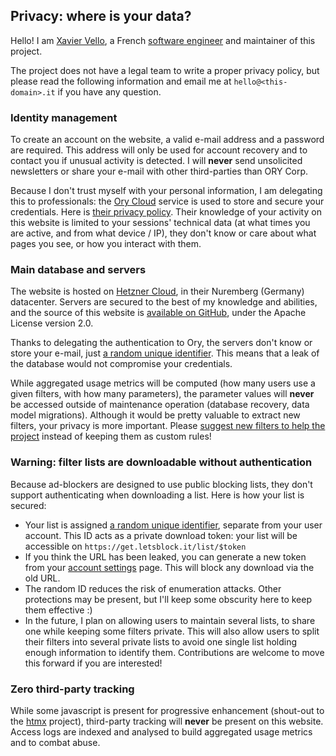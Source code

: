 ## Privacy: where is your data?

Hello! I am [Xavier Vello](https://github.com/xvello), a French
[software engineer](https://linkedin.com/in/xaviervello) and maintainer of this project.

The project does not have a legal team to write a proper privacy policy, but please read the following
information and email me at `hello@<this-domain>.it` if you have any question.

### Identity management

To create an account on the website, a valid e-mail address and a password are required.
This address will only be used for account recovery and to contact you if unusual activity is detected.
I will **never** send unsolicited newsletters or share your e-mail with other third-parties than ORY Corp.

Because I don't trust myself with your personal information, I am delegating this to professionals: the
[Ory Cloud](https://ory.sh/docs) service is used to store and secure your credentials. Here is
[their privacy policy](https://www.ory.sh/privacy/). Their knowledge of your activity on this website
is limited to your sessions' technical data (at what times you are active, and from what device / IP),
they don't know or care about what pages you see, or how you interact with them.

### Main database and servers

The website is hosted on [Hetzner Cloud](https://www.hetzner.com/cloud), in their Nuremberg (Germany) datacenter.
Servers are secured to the best of my knowledge and abilities, and the source of this website is
[available on GitHub](https://github.com/letsblockit/letsblockit), under the Apache License version 2.0.

Thanks to delegating the authentication to Ory, the servers don't know or store your e-mail, just
[a random unique identifier](https://en.wikipedia.org/wiki/Universally_unique_identifier). This means that
a leak of the database would not compromise your credentials.

While aggregated usage metrics will be computed (how many users use a given filters, with how many parameters),
the parameter values will **never** be accessed outside of maintenance operation (database recovery, data model
migrations). Although it would be pretty valuable to extract new filters, your privacy is more important. Please
[suggest new filters to help the project](/help/contributing) instead of keeping them as custom rules!

### Warning: filter lists are downloadable without authentication

Because ad-blockers are designed to use public blocking lists, they don't support authenticating when downloading a
list. Here is how your list is secured:

- Your list is assigned [a random unique identifier](https://en.wikipedia.org/wiki/Universally_unique_identifier),
separate from your user account. This ID acts as a private download token: your list will be accessible on
`https://get.letsblock.it/list/$token`
- If you think the URL has been leaked, you can generate a new token from your [account settings](/user/account) page.
This will block any download via the old URL.
- The random ID reduces the risk of enumeration attacks. Other protections may be present, but I'll keep
some obscurity here to keep them effective :)
- In the future, I plan on allowing users to maintain several lists, to share one while keeping some filters private.
This will also allow users to split their filters into several private lists to avoid one single list holding enough
information to identify them. Contributions are welcome to move this forward if you are interested!

### Zero third-party tracking

While some javascript is present for progressive enhancement (shout-out to the [htmx](https://htmx.org/) project),
third-party tracking will **never** be present on this website. Access logs are indexed and analysed to build
aggregated usage metrics and to combat abuse.
